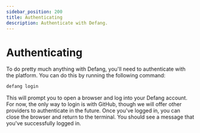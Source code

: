 ```yaml
---
sidebar_position: 200
title: Authenticating
description: Authenticate with Defang.
---
```


# Authenticating

To do pretty much anything with Defang, you'll need to authenticate with the platform. You can do this by running the following command:

```bash
defang login
```

This will prompt you to open a browser and log into your Defang account. For now, the only way to login is with GitHub, though we will offer other providers to authenticate in the future. Once you've logged in, you can close the browser and return to the terminal. You should see a message that you've successfully logged in.